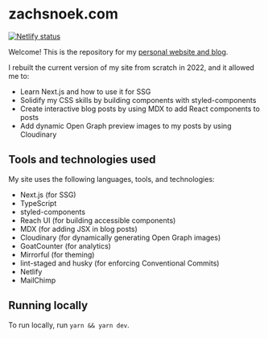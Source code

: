 # zachsnoek.com

[![Netlify status](https://api.netlify.com/api/v1/badges/187b6eca-cd6e-41ef-af45-6ccd34aa77d7/deploy-status)](https://app.netlify.com/sites/pedantic-lichterman-c7bee0/deploys)

Welcome! This is the repository for my [personal website and blog](https://www.zachsnoek.com).

I rebuilt the current version of my site from scratch in 2022, and it allowed me to:

* Learn Next.js and how to use it for SSG
* Solidify my CSS skills by building components with styled-components
* Create interactive blog posts by using MDX to add React components to posts
* Add dynamic Open Graph preview images to my posts by using Cloudinary

## Tools and technologies used

My site uses the following languages, tools, and technologies:

* Next.js (for SSG)
* TypeScript
* styled-components
* Reach UI (for building accessible components)
* MDX (for adding JSX in blog posts)
* Cloudinary (for dynamically generating Open Graph images)
* GoatCounter (for analytics)
* Mirrorful (for theming)
* lint-staged and husky (for enforcing Conventional Commits)
* Netlify
* MailChimp

## Running locally

To run locally, run `yarn && yarn dev`.

